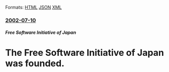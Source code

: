
Formats: [HTML](/news/2002/07/10/the-free-software-initiative-of-japan-was-founded.html)  [JSON](/news/2002/07/10/the-free-software-initiative-of-japan-was-founded.json)  [XML](/news/2002/07/10/the-free-software-initiative-of-japan-was-founded.xml)  

### [2002-07-10](/news/2002/07/10/index.md)

##### Free Software Initiative of Japan
#  The Free Software Initiative of Japan was founded.



